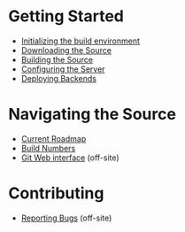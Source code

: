# Getting Started #
- [Initializing the build environment](/developers/initializing.html)
- [Downloading the Source](/developers/downloading.html)
- [Building the Source](/developers/building.html)
- [Configuring the Server](/developers/configuring.html)
- [Deploying Backends](/developers/backends/index.html)

# Navigating the Source #
- [Current Roadmap](/developers/roadmap.html)
- [Build Numbers](/developers/build-numbers.html)
- [Git Web interface](http://tracker.openchange.org/projects/openchange/repository) (off-site)

# Contributing #
- [Reporting Bugs](http://tracker.openchange.org) (off-site)
